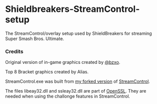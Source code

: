 # Shieldbreakers-StreamControl-setup
The StreamControl/overlay setup used by ShieldBreakers for streaming Super Smash Bros. Ultimate.

### Credits
Original version of in-game graphics created by [@bzxo](https://github.com/bzxo).

Top 8 Bracket graphics created by Alias.

StreamControl.exe was built from [my forked version](https://github.com/MiggL/StreamControl) of [StreamControl](http://farpnut.net/streamcontrol/).

The files libeay32.dll and ssleay32.dll are part of [OpenSSL](https://www.openssl.org/).
They are needed when using the challonge features in StreamControl.
